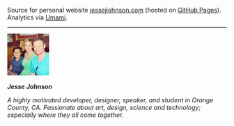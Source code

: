 Source for personal website [jessejjohnson.com][2] (hosted on [GitHub Pages][3]). Analytics via [Umami](https://us.umami.is/websites/698571a4-4d70-4f14-be32-fe3c78a72461).

----------

![Jesse Johnson][1]

***Jesse Johnson***

*A highly motivated developer, designer, speaker, and student in Orange County, CA. Passionate about art, design, science and technology; especially where they all come together.*

  [1]: /favicons/favicon-96x96.png
  [2]: https://www.jessejjohnson.com
  [3]: https://pages.github.com/
